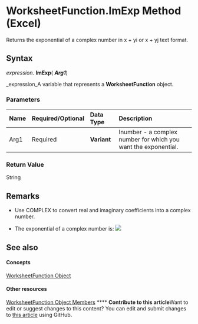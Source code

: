
# WorksheetFunction.ImExp Method (Excel)

Returns the exponential of a complex number in x + yi or x + yj text format.


## Syntax

 _expression_. **ImExp**( **_Arg1_**)

 _expression_A variable that represents a  **WorksheetFunction** object.


### Parameters



|**Name**|**Required/Optional**|**Data Type**|**Description**|
|:-----|:-----|:-----|:-----|
|Arg1|Required| **Variant**|Inumber - a complex number for which you want the exponential.|

### Return Value

String


## Remarks




- Use COMPLEX to convert real and imaginary coefficients into a complex number.
    
- The exponential of a complex number is:
![](..\images\awfimexp_ZA06051159.gif)


    

## See also


#### Concepts


 [WorksheetFunction Object](7b1d5639-363d-632c-2cf0-2232562646b6.md)
#### Other resources


 [WorksheetFunction Object Members](6811ca87-4b53-0bff-88c9-30bf7497879a.md)
****   **Contribute to this article**Want to edit or suggest changes to this content? You can edit and submit changes to  [this article](https://github.com/jhershey00/VBA_Excel_Test/OpenXMLCon/articles/38072c27-dbd3-cdc6-a69a-f1782af7eb9c.md) using GitHub.

